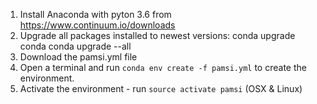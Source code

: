 1. Install Anaconda with pyton 3.6 from https://www.continuum.io/downloads
2. Upgrade all packages installed to newest versions:
   conda upgrade conda
   conda upgrade --all
3. Download the pamsi.yml file
4. Open a terminal and run ``conda env create -f pamsi.yml`` to create the environment.
5. Activate the environment - run ``source activate pamsi`` (OSX & Linux)	
